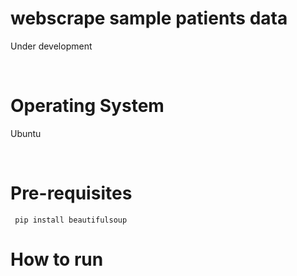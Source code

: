 <h1> webscrape sample patients data </h1>
<p> Under development </p>

<br>
<h1> Operating System </h1>
<p> Ubuntu </p>

<br>
<h1> Pre-requisites </h1>
<code> pip install beautifulsoup </code>

<h1> How to run </h1>


